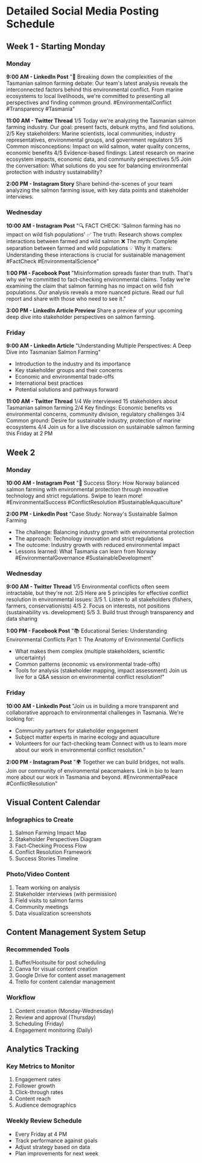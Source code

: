 # Detailed Social Media Posting Schedule

## Week 1 - Starting Monday

### Monday
**9:00 AM - LinkedIn Post**
"🌊 Breaking down the complexities of the Tasmanian salmon farming debate: Our team's latest analysis reveals the interconnected factors behind this environmental conflict. From marine ecosystems to local livelihoods, we're committed to presenting all perspectives and finding common ground. #EnvironmentalConflict #Transparency #Tasmania"

**11:00 AM - Twitter Thread**
1/5 Today we're analyzing the Tasmanian salmon farming industry. Our goal: present facts, debunk myths, and find solutions.
2/5 Key stakeholders: Marine scientists, local communities, industry representatives, environmental groups, and government regulators
3/5 Common misconceptions: Impact on wild salmon, water quality concerns, economic benefits
4/5 Evidence-based findings: Latest research on marine ecosystem impacts, economic data, and community perspectives
5/5 Join the conversation: What solutions do you see for balancing environmental protection with industry sustainability?

**2:00 PM - Instagram Story**
Share behind-the-scenes of your team analyzing the salmon farming issue, with key data points and stakeholder interviews.

### Wednesday
**10:00 AM - Instagram Post**
"🔍 FACT CHECK: 'Salmon farming has no impact on wild fish populations'
✅ The truth: Research shows complex interactions between farmed and wild salmon
❌ The myth: Complete separation between farmed and wild populations
💡 Why it matters: Understanding these interactions is crucial for sustainable management
#FactCheck #EnvironmentalScience"

**1:00 PM - Facebook Post**
"Misinformation spreads faster than truth. That's why we're committed to fact-checking environmental claims. Today we're examining the claim that salmon farming has no impact on wild fish populations. Our analysis reveals a more nuanced picture. Read our full report and share with those who need to see it."

**3:00 PM - LinkedIn Article Preview**
Share a preview of your upcoming deep dive into stakeholder perspectives on salmon farming.

### Friday
**9:00 AM - LinkedIn Article**
"Understanding Multiple Perspectives: A Deep Dive into Tasmanian Salmon Farming"
- Introduction to the industry and its importance
- Key stakeholder groups and their concerns
- Economic and environmental trade-offs
- International best practices
- Potential solutions and pathways forward

**11:00 AM - Twitter Thread**
1/4 We interviewed 15 stakeholders about Tasmanian salmon farming
2/4 Key findings: Economic benefits vs environmental concerns, community division, regulatory challenges
3/4 Common ground: Desire for sustainable industry, protection of marine ecosystems
4/4 Join us for a live discussion on sustainable salmon farming this Friday at 2 PM

## Week 2

### Monday
**10:00 AM - Instagram Post**
"🌟 Success Story: How Norway balanced salmon farming with environmental protection through innovative technology and strict regulations. Swipe to learn more! #EnvironmentalSuccess #ConflictResolution #SustainableAquaculture"

**2:00 PM - LinkedIn Post**
"Case Study: Norway's Sustainable Salmon Farming
- The challenge: Balancing industry growth with environmental protection
- The approach: Technology innovation and strict regulations
- The outcome: Industry growth with reduced environmental impact
- Lessons learned: What Tasmania can learn from Norway
#EnvironmentalGovernance #SustainableDevelopment"

### Wednesday
**9:00 AM - Twitter Thread**
1/5 Environmental conflicts often seem intractable, but they're not.
2/5 Here are 5 principles for effective conflict resolution in environmental issues:
3/5 1. Listen to all stakeholders (fishers, farmers, conservationists)
4/5 2. Focus on interests, not positions (sustainability vs. development)
5/5 3. Build trust through transparency and data sharing

**1:00 PM - Facebook Post**
"📚 Educational Series: Understanding Environmental Conflicts
Part 1: The Anatomy of Environmental Conflicts
- What makes them complex (multiple stakeholders, scientific uncertainty)
- Common patterns (economic vs environmental trade-offs)
- Tools for analysis (stakeholder mapping, impact assessment)
Join us live for a Q&A session on environmental conflict resolution!"

### Friday
**10:00 AM - LinkedIn Post**
"Join us in building a more transparent and collaborative approach to environmental challenges in Tasmania. We're looking for:
- Community partners for stakeholder engagement
- Subject matter experts in marine ecology and aquaculture
- Volunteers for our fact-checking team
Connect with us to learn more about our work in environmental conflict resolution."

**2:00 PM - Instagram Post**
"🌍 Together we can build bridges, not walls.
Join our community of environmental peacemakers.
Link in bio to learn more about our work in Tasmania and beyond.
#EnvironmentalPeace #ConflictResolution"

## Visual Content Calendar

### Infographics to Create
1. Salmon Farming Impact Map
2. Stakeholder Perspectives Diagram
3. Fact-Checking Process Flow
4. Conflict Resolution Framework
5. Success Stories Timeline

### Photo/Video Content
1. Team working on analysis
2. Stakeholder interviews (with permission)
3. Field visits to salmon farms
4. Community meetings
5. Data visualization screenshots

## Content Management System Setup

### Recommended Tools
1. Buffer/Hootsuite for post scheduling
2. Canva for visual content creation
3. Google Drive for content asset management
4. Trello for content calendar management

### Workflow
1. Content creation (Monday-Wednesday)
2. Review and approval (Thursday)
3. Scheduling (Friday)
4. Engagement monitoring (Daily)

## Analytics Tracking

### Key Metrics to Monitor
1. Engagement rates
2. Follower growth
3. Click-through rates
4. Content reach
5. Audience demographics

### Weekly Review Schedule
- Every Friday at 4 PM
- Track performance against goals
- Adjust strategy based on data
- Plan improvements for next week 